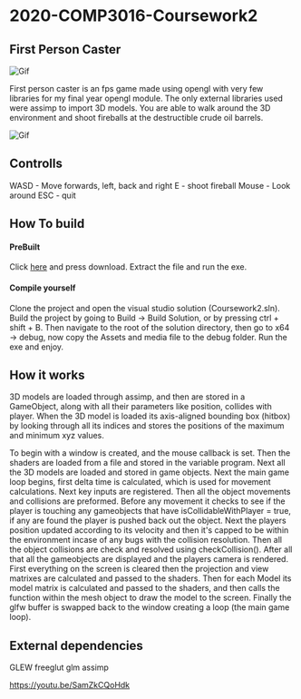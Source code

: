 # 2020-COMP3016-Coursework2

## First Person Caster
![Gif](media/Gifs/walking.gif)

First person caster is an fps game made using opengl with very few libraries for my final year opengl module. The only external libraries used were assimp to import 3D models. You are able to walk around the 3D environment and shoot fireballs at the destructible crude oil barrels.

![Gif](media/Gifs/shooting.gif)




## Controlls
WASD - Move forwards, left, back and right
E - shoot fireball
Mouse - Look around
ESC - quit

## How To build
#### PreBuilt 
Click [here](https://github.com/Plymouth-Comp/2020-comp3016-cw2-wmastersPlym/blob/main/FirstPersonCaster.zip) and press download. Extract the file and run the exe.
#### Compile yourself 
Clone the project and open the visual studio solution (Coursework2.sln). Build the project by going to Build -> Build Solution, or by pressing ctrl + shift + B. Then navigate to the root of the solution directory, then go to x64 -> debug, now copy the Assets and media file to the debug folder. Run the exe and enjoy.

## How it works
3D models are loaded through assimp, and then are stored in a GameObject, along with all their parameters like position, collides with player. When the 3D model is loaded its axis-aligned bounding box (hitbox) by looking through all its indices and stores the positions of the maximum and minimum xyz values.

To begin with a window is created, and the mouse callback is set. Then the shaders are loaded from a file and stored in the variable program. Next all the 3D models are loaded and stored in game objects.
Next the main game loop begins, first delta time is calculated, which is used for movement calculations. Next key inputs are registered. Then all the object movements and collisions are preformed. Before any movement it checks to see if the player is touching any gameobjects that have isCollidableWithPlayer = true, if any are found the player is pushed back out the object. Next the players position updated according to its velocity and then it's capped to be within the environment incase of any bugs with the collision resolution. Then all the object collisions are check and resolved using checkCollision().
After all that all the gameobjects are displayed and the players camera is rendered. First everything on the screen is cleared then the projection and view matrixes are calculated and passed to the shaders. Then for each Model its model matrix is calculated and passed to the shaders, and then calls the function within the mesh object to draw the model to the screen.
Finally the glfw buffer is swapped back to the window creating a loop (the main game loop).


## External dependencies
GLEW
freeglut
glm
assimp

https://youtu.be/SamZkCQoHdk